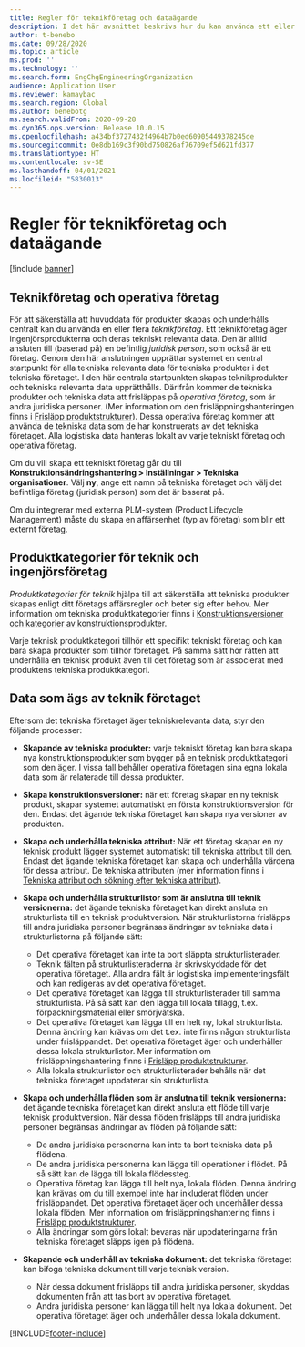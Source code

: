 ```yaml
---
title: Regler för teknikföretag och dataägande
description: I det här avsnittet beskrivs hur du kan använda ett eller flera teknikföretag för att se till att huvuddata för produkter skapas och underhålls centralt. Ett teknikföretag representerar det företag som äger de tekniska produkterna och det är dess tekniska data.
author: t-benebo
ms.date: 09/28/2020
ms.topic: article
ms.prod: ''
ms.technology: ''
ms.search.form: EngChgEngineeringOrganization
audience: Application User
ms.reviewer: kamaybac
ms.search.region: Global
ms.author: benebotg
ms.search.validFrom: 2020-09-28
ms.dyn365.ops.version: Release 10.0.15
ms.openlocfilehash: a434bf3727432f4964b7b0ed60905449378245de
ms.sourcegitcommit: 0e8db169c3f90bd750826af76709ef5d621fd377
ms.translationtype: HT
ms.contentlocale: sv-SE
ms.lasthandoff: 04/01/2021
ms.locfileid: "5830013"
---
```

# <a name="engineering-companies-and-data-ownership-rules"></a>Regler för teknikföretag och dataägande

[!include [banner](../includes/banner.md)]

## <a name="engineering-companies-and-operational-companies"></a>Teknikföretag och operativa företag

För att säkerställa att huvuddata för produkter skapas och underhålls centralt kan du använda en eller flera *teknikföretag*. Ett teknikföretag äger ingenjörsprodukterna och deras tekniskt relevanta data. Den är alltid ansluten till (baserad på) en befintlig *juridisk person*, som också är ett företag. Genom den här anslutningen upprättar systemet en central startpunkt för alla tekniska relevanta data för tekniska produkter i det tekniska företaget. I den här centrala startpunkten skapas teknikprodukter och tekniska relevanta data upprätthålls. Därifrån kommer de tekniska produkter och tekniska data att frisläppas på *operativa företag*, som är andra juridiska personer. (Mer information om den frisläppningshanteringen finns i [Frisläpp produktstrukturer](release-product-structure.md)). Dessa operativa företag kommer att använda de tekniska data som de har konstruerats av det tekniska företaget. Alla logistiska data hanteras lokalt av varje tekniskt företag och operativa företag.

Om du vill skapa ett tekniskt företag går du till **Konstruktionsändringshantering \> Inställningar \> Tekniska organisationer**. Välj **ny**, ange ett namn på tekniska företaget och välj det befintliga företag (juridisk person) som det är baserat på.

Om du integrerar med externa PLM-system (Product Lifecycle Management) måste du skapa en affärsenhet (typ av företag) som blir ett externt företag.

## <a name="engineering-product-categories-and-engineering-companies"></a>Produktkategorier för teknik och ingenjörsföretag

*Produktkategorier för teknik* hjälpa till att säkerställa att tekniska produkter skapas enligt ditt företags affärsregler och beter sig efter behov. Mer information om tekniska produktkategorier finns i [Konstruktionsversioner och kategorier av konstruktionsprodukter](engineering-versions-product-category.md).

Varje teknisk produktkategori tillhör ett specifikt tekniskt företag och kan bara skapa produkter som tillhör företaget. På samma sätt hör rätten att underhålla en teknisk produkt även till det företag som är associerat med produktens tekniska produktkategori.

## <a name="data-that-is-owned-by-the-engineering-company"></a>Data som ägs av teknik företaget

Eftersom det tekniska företaget äger tekniskrelevanta data, styr den följande processer:

- **Skapande av tekniska produkter:** varje tekniskt företag kan bara skapa nya konstruktionsprodukter som bygger på en teknisk produktkategori som den äger. I vissa fall behåller operativa företagen sina egna lokala data som är relaterade till dessa produkter.
- **Skapa konstruktionsversioner:** när ett företag skapar en ny teknisk produkt, skapar systemet automatiskt en första konstruktionsversion för den. Endast det ägande tekniska företaget kan skapa nya versioner av produkten.
- **Skapa och underhålla tekniska attribut:** När ett företag skapar en ny teknisk produkt lägger systemet automatiskt till tekniska attribut till den. Endast det ägande tekniska företaget kan skapa och underhålla värdena för dessa attribut. De tekniska attributen (mer information finns i [Tekniska attribut och sökning efter tekniska attribut](engineering-attributes-and-search.md)).
- **Skapa och underhålla strukturlistor som är anslutna till teknik versionerna:** det ägande tekniska företaget kan direkt ansluta en strukturlista till en teknisk produktversion. När strukturlistorna frisläpps till andra juridiska personer begränsas ändringar av tekniska data i strukturlistorna på följande sätt:

    - Det operativa företaget kan inte ta bort släppta strukturlisterader.
    - Teknik fälten på strukturlisteraderna är skrivskyddade för det operativa företaget. Alla andra fält är logistiska implementeringsfält och kan redigeras av det operativa företaget.
    - Det operativa företaget kan lägga till strukturlisterader till samma strukturlista. På så sätt kan den lägga till lokala tillägg, t.ex. förpackningsmaterial eller smörjvätska.
    - Det operativa företaget kan lägga till en helt ny, lokal strukturlista. Denna ändring kan krävas om det t.ex. inte finns någon strukturlista under frisläppandet. Det operativa företaget äger och underhåller dessa lokala strukturlistor. Mer information om frisläppningshantering finns i [Frisläpp produktstrukturer](release-product-structure.md).
    - Alla lokala strukturlistor och strukturlisterader behålls när det tekniska företaget uppdaterar sin strukturlista.

- **Skapa och underhålla flöden som är anslutna till teknik versionerna:** det ägande tekniska företaget kan direkt ansluta ett flöde till varje teknisk produktversion. När dessa flöden frisläpps till andra juridiska personer begränsas ändringar av flöden på följande sätt:

    - De andra juridiska personerna kan inte ta bort tekniska data på flödena.
    - De andra juridiska personerna kan lägga till operationer i flödet. På så sätt kan de lägga till lokala flödessteg.
    - Operativa företag kan lägga till helt nya, lokala flöden. Denna ändring kan krävas om du till exempel inte har inkluderat flöden under frisläppandet. Det operativa företaget äger och underhåller dessa lokala flöden. Mer information om frisläppningshantering finns i [Frisläpp produktstrukturer](release-product-structure.md).
    - Alla ändringar som görs lokalt bevaras när uppdateringarna från tekniska företaget släpps igen på flödena.

- **Skapande och underhåll av tekniska dokument:** det tekniska företaget kan bifoga tekniska dokument till varje teknisk version.

    - När dessa dokument frisläpps till andra juridiska personer, skyddas dokumenten från att tas bort av operativa företaget.
    - Andra juridiska personer kan lägga till helt nya lokala dokument. Det operativa företaget äger och underhåller dessa lokala dokument.


[!INCLUDE[footer-include](../../includes/footer-banner.md)]
